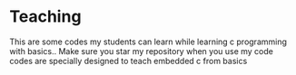 # Teaching
This are some codes my students can learn while learning c programming with basics..
Make sure you star my repository when you use my code
codes are specially designed to teach embedded c from basics

